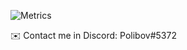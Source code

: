 ![Metrics](https://metrics.lecoq.io/SantiagoVA?template=classic&repositories.affiliations=&base.header=0&base.community=0&isocalendar=1&languages=1&introduction=1&isocalendar.duration=half-year&languages.ignored=ejs&languages.colors=github&languages.threshold=0%25&introduction.title=true&config.timezone=America%2FBogota)



✉️ Contact me in Discord: Polibov#5372
